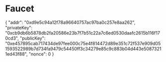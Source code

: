 # Faucet

{
    "addr": "0xd9e5c94a12f78a96640757ac97ba0c257e8aa262",
    "privateKey": "0xcb9db6b5878db2fa20586e23b7f7b51c22a7c6ed0530daafc2615b116f170cd3",
    "publicKey": "0xe457895cab717434de97fee000c75e4f814472d89e351c72f537e909d051593522989b7d734fa9479c54450ff3c34279e85c9c883b04d443e50873211ed43f88",
    "nonce": 0
}
